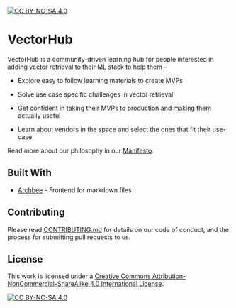 [![CC BY-NC-SA 4.0][cc-by-nc-sa-shield]][cc-by-nc-sa]

# VectorHub

VectorHub is a community-driven learning hub for people interested in adding vector retrieval to their ML stack to help them -

* Explore easy to follow learning materials to create MVPs

* Solve use case specific challenges in vector retrieval

* Get confident in taking their MVPs to production and making them actually useful

* Learn about vendors in the space and select the ones that fit their use-case

Read more about our philosophy in our [Manifesto](manifesto.md).

## Built With

* [Archbee](https://www.archbee.com/) - Frontend for markdown files

## Contributing

Please read [CONTRIBUTING.md](https://hub.superlinked.com/contributing) for details on our code of conduct, and the process for submitting pull requests to us.

## License
This work is licensed under a
[Creative Commons Attribution-NonCommercial-ShareAlike 4.0 International License][cc-by-nc-sa].

[![CC BY-NC-SA 4.0][cc-by-nc-sa-image]][cc-by-nc-sa]

[cc-by-nc-sa]: http://creativecommons.org/licenses/by-nc-sa/4.0/
[cc-by-nc-sa-image]: https://licensebuttons.net/l/by-nc-sa/4.0/88x31.png
[cc-by-nc-sa-shield]: https://img.shields.io/badge/License-CC%20BY--NC--SA%204.0-lightgrey.svg
